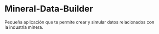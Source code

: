 # Mineral-Data-Builder
Pequeña aplicación que te permite crear y simular datos relacionados con la industria minera.
